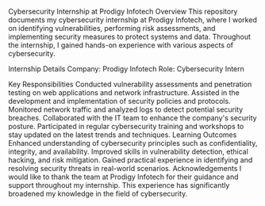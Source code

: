Cybersecurity Internship at Prodigy Infotech
Overview
This repository documents my cybersecurity internship at Prodigy Infotech, where I worked on identifying vulnerabilities, performing risk assessments, and implementing security measures to protect systems and data. Throughout the internship, I gained hands-on experience with various aspects of cybersecurity.

Internship Details
Company: Prodigy Infotech
Role: Cybersecurity Intern

Key Responsibilities
Conducted vulnerability assessments and penetration testing on web applications and network infrastructure.
Assisted in the development and implementation of security policies and protocols.
Monitored network traffic and analyzed logs to detect potential security breaches.
Collaborated with the IT team to enhance the company's security posture.
Participated in regular cybersecurity training and workshops to stay updated on the latest trends and techniques.
Learning Outcomes
Enhanced understanding of cybersecurity principles such as confidentiality, integrity, and availability.
Improved skills in vulnerability detection, ethical hacking, and risk mitigation.
Gained practical experience in identifying and resolving security threats in real-world scenarios.
Acknowledgements
I would like to thank the team at Prodigy Infotech for their guidance and support throughout my internship. This experience has significantly broadened my knowledge in the field of cybersecurity.

